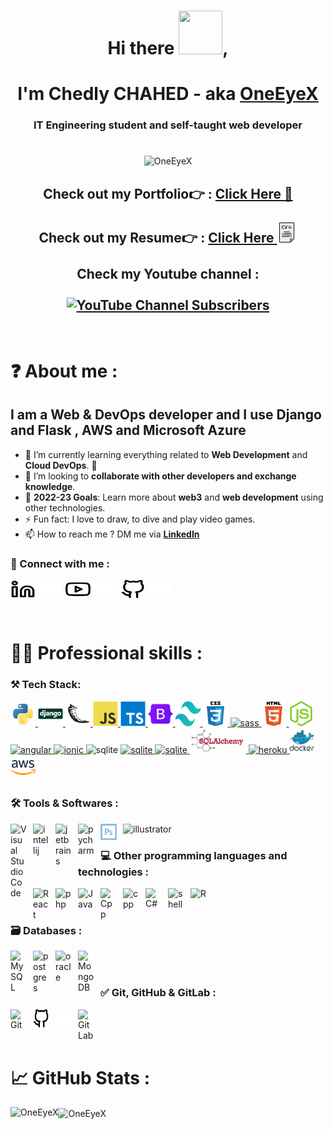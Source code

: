 <!-- # Hi there, I'm Chedly - aka [OneEyeX][youtube] 👋
 <img src="https://media.giphy.com/media/hvRJCLFzcasrR4ia7z/giphy.gif" width="10px"/> -->
   
  
<h1 align="center">Hi there <img width="70" height="70" src="https://raw.githubusercontent.com/iampavangandhi/iampavangandhi/master/gifs/Hi.gif">,
  
</h1>
<h1 align="center"> I'm Chedly CHAHED - aka <a href="https://www.linkedin.com/in/chedly-chahed/" target="_blank"> OneEyeX </a> 

</h1>
<h3 align="center"> IT Engineering student and self-taught web developer</h3>
<h1></h1>
<div align="center">
  
  <p align="center"> <img src="https://komarev.com/ghpvc/?username=OneEyeX&label=Profile%20views&color=0e75b6&style=flat" alt="OneEyeX" /> </p>
     

## Check out my Portfolio:point_right: : [Click Here 💼 ](https://oneeyex.github.io/Chedly-Chahed-Portfolio/) <br>  <br>  Check out my Resume:point_right: : [Click Here ![website](./img/cvSm.png) ](https://oneeyex.github.io/Chedly-Chahed-Resume/) <!-- <br>  <br>  <img src="img/fb.png"> Facebook : <a href="https://www.facebook.com/OneEyeX" target="_blank"> Chedly Chahed  </a> --> <br>  <br>  Check my Youtube channel : <br>  <br> [![YouTube Channel Subscribers](https://img.shields.io/youtube/channel/subscribers/UCDCHcqyeQgJ-jVSd6VJkbCw?logo=youtube&logoColor=red&style=for-the-badge)][youtube]
  
<!--[![Twitter Follow](https://img.shields.io/twitter/follow/chedly_chahed?color=1DA1F2&logo=twitter&style=for-the-badge)](https://twitter.com/intent/follow?original_referer=https%3A%2F%2Fgithub.com%2Fchedly_chahed&screen_name=chedly_chahed)
  
 # <a href="https://www.facebook.com/OneEyeX" target="_blank"> Chedly Chahed  </a>
  
### Check my Youtube channel :
[![YouTube Channel Subscribers](https://img.shields.io/youtube/channel/subscribers/UCDCHcqyeQgJ-jVSd6VJkbCw?logo=youtube&logoColor=red&style=for-the-badge)][youtube]
-->

 </div>
 
#  &nbsp;  <br> ❓ About me :

## I am a Web & DevOps developer and I use **Django** and **Flask** , **AWS** and **Microsoft Azure**

- 🌱 I’m currently learning everything related to **Web Development** and **Cloud DevOps**. 🤣
- 👯 I’m looking to **collaborate with other developers and exchange knowledge**.
- 🥅 **2022-23 Goals**: Learn more about **web3** and **web development** using other technologies.
- ⚡ Fun fact: I love to draw, to dive and play video games.
- 📫 How to reach me ? DM me via <a href="https://www.linkedin.com/in/chedly-chahed/" target="blank"> **LinkedIn**</a>

<!-- Via : **chedly.chahed@insat.u-carthage.tn** or **chedly.chahed@etudiant-fst.utm.tn**
### OR 📲 -->
### 📱 Connect with me :


<p align="left">
 

<a href="https://www.linkedin.com/in/chedly-chahed/#gh-light-mode-only" target="blank"><img align="center" src="./img/linkedin-light.svg" alt="@chedly-chahed" height="30" width="40" /></a> 
<a href="https://www.linkedin.com/in/chedly-chahed/#gh-dark-mode-only" target="blank"><img align="center" src="./img/linkedin-dark.svg" alt="@chedly-chahed" height="30" width="40" /></a> 
<a href="https://www.youtube.com/channel/UCDNprFthWj1cBHZX08HaZ8A#gh-light-mode-only" target="blank"><img align="center" src="./img/youtube-light.svg" alt="@chedly-chahed" height="30" width="40" /></a> 
<a href="https://www.youtube.com/channel/UCDNprFthWj1cBHZX08HaZ8A/#gh-dark-mode-only" target="blank"><img align="center" src="./img/youtube-dark.svg" alt="@chedly-chahed" height="30" width="40" /></a> 
<a href="https://github.com/OneEyeX/OneEyeX/#gh-light-mode-only" target="blank"><img align="center" src="./img/github-light.svg" alt="@chedly_chahed" height="30" width="40" /></a> 
<a href="https://github.com/OneEyeX/OneEyeX/#gh-dark-mode-only" target="blank"><img align="center" src="./img/github-dark.svg" alt="@chedly_chahed" height="30" width="40" /></a> 

 <!--
 <a href="mailto:chedly.chahed@insat.u-carthage.tn" target="blank"><img align="center" src="./img/gmail.svg" alt="chedly" height="30" width="40" /></a>
 <a href="https://twitter.com/chedly_chahed/#gh-light-mode-only" target="blank"><img align="center" src="./img/twitter-light.svg" alt="@chedly-chahed" height="30" width="40" /></a> 
<a href="https://twitter.com/chedly_chahed/#gh-dark-mode-only" target="blank"><img align="center" src="./img/twitter-dark.svg" alt="@chedly-chahed" height="30" width="40" /></a> 
<a href="https://www.instagram.com/chedly_chahed/#gh-light-mode-only" target="blank"><img align="center" src="./img/instagram-light.svg" alt="@chedly_chahed" height="30" width="40" /></a> 
<a href="https://www.instagram.com/chedly_chahed/#gh-dark-mode-only" target="blank"><img align="center" src="./img/instagram-dark.svg" alt="@chedly_chahed" height="30" width="40" /></a>
--> 
</p>
 
 
 <!--
 <a href="https://www.youtube.com/channel/UCDNprFthWj1cBHZX08HaZ8A" target="blank"><img align="center" src="https://cdn.jsdelivr.net/npm/simple-icons@3.0.1/icons/youtube.svg" alt="Chedly" height="30" width="40" /></a>
<a href="mailto:chedly.chahed@insat.u-carthage.tn" target="blank"><img align="center" src="https://cdn.jsdelivr.net/npm/simple-icons@3.0.1/icons/gmail.svg" alt="chedly" height="30" width="40" /></a>
<a href="https://twitter.com/chedly_chahed/" target="blank">
 <img align="center" src="https://cdn.jsdelivr.net/npm/simple-icons@3.0.1/icons/twitter.svg" alt="chedly" height="30" width="40" />
 </a>
<a href="https://www.instagram.com/chedly_chahed" target="blank"><img align="center" src="https://cdn.jsdelivr.net/npm/simple-icons@3.0.1/icons/instagram.svg" alt="chedly" height="30" width="40" /></a>
</p>



[![website](./img/linkedin-light.svg)](https://www.linkedin.com/in/chedly-chahed/#gh-light-mode-only)
[![website](./img/linkedin-dark.svg)](https://www.linkedin.com/in/chedly-chahed//#gh-dark-mode-only)
&nbsp;&nbsp;
[![website](./img/twitter-light.svg)](https://twitter.com/chedly_chahed#gh-light-mode-only)
[![website](./img/twitter-dark.svg)](https://twitter.com/chedly_chahed#gh-dark-mode-only)
&nbsp;&nbsp;
[![website](./img/youtube-light.svg)](https://www.youtube.com/channel/UCDNprFthWj1cBHZX08HaZ8A#gh-light-mode-only)
[![website](./img/youtube-dark.svg)](https://www.youtube.com/channel/UCDNprFthWj1cBHZX08HaZ8A#gh-dark-mode-only)
&nbsp;&nbsp;
[![website](./img/instagram-light.svg)](https://www.instagram.com/chedly_chahed/#gh-light-mode-only)
[![website](./img/instagram-dark.svg)](https://www.instagram.com/chedly_chahed/#gh-dark-mode-only) -->

 &nbsp;  <br>

# 👨‍💻 Professional skills :


<h3 align="left">⚒️ Tech Stack:</h3>

<p align="left"> 
  <a href="https://www.python.org" target="_blank"> 
    <img src="https://raw.githubusercontent.com/devicons/devicon/master/icons/python/python-original.svg" alt="python" width="40" height="40"/> </a> 
  <a href="https://www.djangoproject.com/" target="_blank">
    <img src="https://raw.githubusercontent.com/devicons/devicon/9f4f5cdb393299a81125eb5127929ea7bfe42889/icons/django/django-original.svg" alt="django" width="40" height="40"/> </a>
  <a href="https://www.djangoproject.com/" target="_blank"> <img src="https://raw.githubusercontent.com/devicons/devicon/9f4f5cdb393299a81125eb5127929ea7bfe42889/icons/flask/flask-original.svg" alt="flask" width="40" height="40"/> </a>
  <a href="https://developer.mozilla.org/en-US/docs/Web/JavaScript" target="_blank"> 
    <img src="https://raw.githubusercontent.com/devicons/devicon/master/icons/javascript/javascript-original.svg" alt="javascript" width="40" height="40"/> </a>
  <a href="https://developer.mozilla.org/en-US/docs/Web/JavaScript" target="_blank"> 
    <img src="https://raw.githubusercontent.com/devicons/devicon/master/icons/typescript/typescript-original.svg" alt="typescript" width="40" height="40"/> </a> 
  <a href="https://www.getbootstrap.com/" target="_blank"> 
    <img src="https://raw.githubusercontent.com/devicons/devicon/master/icons/bootstrap/bootstrap-original.svg" alt="bootstrap" width="40" height="40"/> </a>
    <a href="https://tailwindcss.com/" target="_blank"> 
    <img src="img/tailwind.png" alt="tailwind" width="40" height="40"/> </a>
  <a href="https://www.w3schools.com/css/" target="_blank"> 
  <img src="https://raw.githubusercontent.com/devicons/devicon/master/icons/css3/css3-original-wordmark.svg" alt="css3" width="40" height="40"/> 
    <img src="https://cdn.jsdelivr.net/gh/devicons/devicon/icons/sass/sass-original.svg" alt="sass" width="40" height="40"/> <a href="https://www.w3schools.com/css/" target="_blank"> 
    <a href="https://www.w3.org/html/" target="_blank"> 
      <img src="https://raw.githubusercontent.com/devicons/devicon/master/icons/html5/html5-original-wordmark.svg" alt="html5" width="40" height="40"/> </a> 
    <!--<a href="https://www.docker.com/" target="_blank"> <img src="https://raw.githubusercontent.com/devicons/devicon/master/icons/docker/docker-original-wordmark.svg" alt="docker" width="40" height="40"/> </a>-->    
    <a href="https://nodejs.org" target="_blank">
      <img src="https://raw.githubusercontent.com/devicons/devicon/master/icons/nodejs/nodejs-original.svg" alt="nodejs" width="40" height="40"/> </a> 
    <a href="https://reactjs.org/" target="_blank"> 
      <img src="https://cdn.jsdelivr.net/gh/devicons/devicon/icons/angularjs/angularjs-original.svg" alt="angular" width="40" height="40"/> </a>
    <a href="https://www.sqlite.org/" target="_blank"> 
     <a href="https://ionicframework.com" target="_blank"> <img src="https://upload.wikimedia.org/wikipedia/commons/d/d1/Ionic_Logo.svg" alt="ionic" width="40" height="40"/> </a>
      <img src="https://www.vectorlogo.zone/logos/sqlite/sqlite-icon.svg" alt="sqlite" width="40" height="40"/>
    </a> 
    <a href="https://www.postgresql.org/" target="_blank"> 
      <img src="https://www.vectorlogo.zone/logos/postgresql/postgresql-icon.svg" alt="sqlite" width="40" height="40"/>
    </a> 
  <a href="https://www.postgresql.org/" target="_blank"> 
      <img src="https://www.vectorlogo.zone/logos/mysql/mysql-icon.svg" alt="sqlite" width="40" height="40"/>
    </a> 
    <a href="https://www.sqlalchemy.org/" target="_blank">
    <img src="img/sqlalchemy_series_redo.png" alt="sqlalchemy" width="90" />
    </a>
  <a href="https://heroku.com" target="_blank">
    <img src="https://www.vectorlogo.zone/logos/heroku/heroku-icon.svg" alt="heroku" width="40" height="40"/>
    </a>
    <a href="https://www.docker.com" target="_blank">
    <img src="https://raw.githubusercontent.com/devicons/devicon/master/icons/docker/docker-original-wordmark.svg" alt="docker" width="40" height="40"/>
    </a>
   <a href="https://aws.amazon.com" target="_blank"> <img src="https://raw.githubusercontent.com/devicons/devicon/master/icons/amazonwebservices/amazonwebservices-original-wordmark.svg" alt="aws" width="40" height="40"/> </a>
    </p>



### :hammer_and_wrench: Tools & Softwares :
<img align="left" alt="Visual Studio Code" width="26px" src="https://cdn.jsdelivr.net/gh/devicons/devicon/icons/vscode/vscode-original.svg" style="padding-right:10px;" />
<img align="left" alt="intellij" width="26px" src="https://cdn.jsdelivr.net/gh/devicons/devicon/icons/intellij/intellij-original.svg" style="padding-right:10px;" />
<img align="left" alt="jetbrains" width="26px" src="https://cdn.jsdelivr.net/gh/devicons/devicon/icons/jetbrains/jetbrains-original.svg" style="padding-right:10px;" />
<img align="left" alt="pycharm" width="26px" src="https://cdn.jsdelivr.net/gh/devicons/devicon/icons/pycharm/pycharm-original.svg" style="padding-right:10px;" />
<img align="left" alt="PS" width="26px" src="https://raw.githubusercontent.com/devicons/devicon/master/icons/photoshop/photoshop-line.svg" style="padding-right:10px;" /><img src="https://www.vectorlogo.zone/logos/adobe_illustrator/adobe_illustrator-icon.svg" alt="illustrator" width="27" style="padding-right:10px;"/>  

### :computer: Other programming languages and technologies :

<!--
<img align="left" alt="HTML5" width="26px" src="https://cdn.jsdelivr.net/gh/devicons/devicon/icons/html5/html5-original.svg" style="padding-right:10px;" />
<img align="left" alt="CSS3" width="26px" src="https://cdn.jsdelivr.net/gh/devicons/devicon/icons/css3/css3-original.svg" style="padding-right:10px;" />
<img align="left" alt="Sass" width="26px" src="https://cdn.jsdelivr.net/gh/devicons/devicon/icons/sass/sass-original.svg" style="padding-right:10px;" />
<img align="left" alt="JavaScript" width="26px" src="https://cdn.jsdelivr.net/gh/devicons/devicon/icons/javascript/javascript-original.svg" style="padding-right:10px;" />
<img align="left" alt="Bootstrap" width="26px" src="https://cdn.jsdelivr.net/gh/devicons/devicon/icons/bootstrap/bootstrap-original.svg" style="padding-right:10px;" />
<img align="left" alt="TypeScript" width="26px" src="https://cdn.jsdelivr.net/gh/devicons/devicon/icons/typescript/typescript-original.svg" style="padding-right:10px;" />
<img align="left" alt="Node.js" width="26px" src="https://cdn.jsdelivr.net/gh/devicons/devicon/icons/nodejs/nodejs-original.svg" style="padding-right:10px;" />
<img align="left" alt="angular" width="26px" src="https://cdn.jsdelivr.net/gh/devicons/devicon/icons/angularjs/angularjs-original.svg" style="padding-right:10px;" />-->
    
<img align="left" alt="React" width="26px" src="https://cdn.jsdelivr.net/gh/devicons/devicon/icons/react/react-original.svg" style="padding-right:10px;" />

  <!--   <img align="left" alt="Python" width="26px" src="https://cdn.jsdelivr.net/gh/devicons/devicon/icons/python/python-original.svg" style="padding-right:10px;" />
-->
    
<img align="left" alt="php" width="26px" src="https://cdn.jsdelivr.net/gh/devicons/devicon/icons/php/php-original.svg" style="padding-right:10px;" />
 <!-- <br /><br />-->
<img align="left" alt="Java" width="26px" src="https://cdn.jsdelivr.net/gh/devicons/devicon/icons/java/java-original.svg" style="padding-right:10px;" />
<img align="left" alt="Cpp" width="26px" src="https://cdn.jsdelivr.net/gh/devicons/devicon/icons/c/c-original.svg" style="padding-right:10px;" />
<img align="left" alt="cpp" width="26px" src="https://cdn.jsdelivr.net/gh/devicons/devicon/icons/cplusplus/cplusplus-original.svg" style="padding-right:10px;" />
<img align="left" alt="C#" width="26px" src="https://cdn.jsdelivr.net/gh/devicons/devicon/icons/csharp/csharp-original.svg" style="padding-right:10px;" />
<img align="left" alt="shell" width="26px" src="https://cdn.jsdelivr.net/gh/devicons/devicon/icons/bash/bash-original.svg" style="padding-right:10px;" />
<img align="left" alt="R" width="26px" src="https://cdn.jsdelivr.net/gh/devicons/devicon/icons/r/r-original.svg" style="padding-right:10px;" /><br /><br />


### :card_file_box: Databases :

<img align="left" alt="MySQL" width="26px" src="https://cdn.jsdelivr.net/gh/devicons/devicon/icons/mysql/mysql-original.svg" style="padding-right:10px;" />
<img align="left" alt="postgres" width="26px" src="https://cdn.jsdelivr.net/gh/devicons/devicon/icons/postgresql/postgresql-original.svg" style="padding-right:10px;" />
<img align="left" alt="oracle" width="26px" src="https://cdn.jsdelivr.net/gh/devicons/devicon/icons/oracle/oracle-original.svg" style="padding-right:10px;" />
<img align="left" alt="MongoDB" width="26px" src="https://cdn.jsdelivr.net/gh/devicons/devicon/icons/mongodb/mongodb-original.svg" style="padding-right:10px;" />

<br/><br/>

### :white_check_mark: Git, GitHub & GitLab :

<img align="left" alt="Git" width="26px" src="https://cdn.jsdelivr.net/gh/devicons/devicon/icons/git/git-original.svg" style="padding-right:10px;" />
   
<!--<img align="left" alt="Github" width="26px" src="https://cdn.jsdelivr.net/gh/devicons/devicon/icons/github/github-original.svg" style="padding-right:10px;" />-->
 
 <a href="https://github.com/OneEyeX/OneEyeX/#gh-light-mode-only" target="blank"><img align="left" alt="Github" width="26px" style="padding-right:10px;"  src="./img/github-light.svg" alt="@chedly_chahed" height="30" width="40" /></a> 
<a href="https://github.com/OneEyeX/OneEyeX/#gh-dark-mode-only" target="blank"><img align="left" alt="Github" width="26px" style="padding-right:10px;"  src="./img/github-dark.svg" alt="@chedly_chahed" height="30" width="40" /></a> 
   
<img align="left" alt="GitLab" width="26px" src="https://cdn.jsdelivr.net/gh/devicons/devicon/icons/gitlab/gitlab-original.svg" style="padding-right:10px;" />
<br /><br />
<br />

<!--
---
### 📺 Latest YouTube Videos

➡️ [more videos...](https://www.youtube.com/channel/UCDNprFthWj1cBHZX08HaZ8A)
---
-->
<!--

## GitHub Stats and most used languages

 <details> -->
  <!-- <summary>:zap: GitHub Stats</summary>  
  
<p><img align="left" alt="OneEyeX's GitHub Stats" src="https://github-readme-stats.vercel.app/api?username=OneEyeX&show_icons=true&hide_border=false&title_color=ff652f&icon_color=FFE400&bg_color=09131B&text_color=ffffff&border_color=0c1a25" /></p>
  
<p> <img align="left" src="https://github-readme-stats.vercel.app/api/top-langs?username=OneEyeX&show_icons=true&locale=en&layout=compact" alt="OneEyeX most used languages" /></p>

 </details> -->


# &#x1f4c8; GitHub Stats :

<!-- [![Top Langs](https://github-readme-stats.vercel.app/api/top-langs/?username=OneEyeX&hide=html&theme=radical)](https://github.com/anuraghazra/github-readme-stats) 
[![Top Langs](https://github-readme-stats.vercel.app/api/top-langs/?username=OneEyeX&langs_count=8&hide=html&theme=radical)](https://github.com/anuraghazra/github-readme-stats) -->

<p><img align="left" src="https://github-readme-stats.vercel.app/api?username=OneEyeX&show_icons=true&locale=en" alt="OneEyeX" /></p>

<p><img align="center" src="https://github-readme-streak-stats.herokuapp.com/?user=OneEyeX&" alt="OneEyeX" /></p>


[twitter]: https://twitter.com/chedly_chahed
[youtube]: https://www.youtube.com/channel/UCDNprFthWj1cBHZX08HaZ8A
[instagram]: https://www.instagram.com/chedly_chahed/
[linkedin]: https://www.linkedin.com/in/chedly-chahed/
